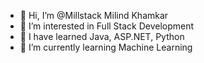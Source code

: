 - 👋 Hi, I’m @Millstack Milind Khamkar
- 👀 I’m interested in Full Stack Development
- 💞️ I have learned Java, ASP.NET, Python
- 🌱 I’m currently learning Machine Learning

<!---
Millstack/Millstack is a ✨ special ✨ repository because its `README.md` (this file) appears on your GitHub profile.
You can click the Preview link to take a look at your changes.
--->
